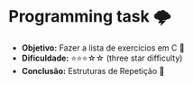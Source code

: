 # Programming task 🌩️

- **Objetivo:** Fazer a lista de exercícios em C 🧠
- **Dificuldade:** ⭐⭐⭐☆☆ (three star difficulty)
- **Conclusão:** Estruturas de Repetição 🌱

